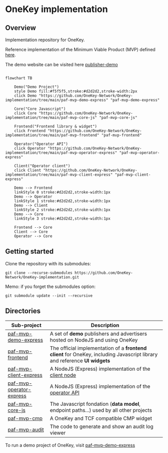 # OneKey implementation


## Overview
Implementation repository for OneKey.

Reference implementation of the Minimum Viable Product (MVP) defined [here](https://github.com/criteo/addressable-network-proposals/tree/main/mvp-spec).

The demo website can be visited here [publisher-demo](https://www.pafdemopublisher.com/)

```mermaid

flowchart TB

    Demo("Demo Project")
    style Demo fill:#f5f5f5,stroke:#d2d2d2,stroke-width:2px
    click Demo "https://github.com/OneKey-Network/OneKey-implementation/tree/main/paf-mvp-demo-express" "paf-mvp-demo-express"
    
    Core("Core Javascript")
    click Core "https://github.com/OneKey-Network/OneKey-implementation/tree/main/paf-mvp-core-js" "paf-mvp-core-js"
    
    Frontend("Frontend library & widget")
    click Frontend "https://github.com/OneKey-Network/OneKey-implementation/tree/main/paf-mvp-frontend" "paf-mvp-frontend"
    
    Operator("Operator API")
    click Operator "https://github.com/OneKey-Network/OneKey-implementation/tree/main/paf-mvp-operator-express" "paf-mvp-operator-express"
    
    Client("Operator client")
    click Client "https://github.com/OneKey-Network/OneKey-implementation/tree/main/paf-mvp-client-express" "paf-mvp-client-express"
    
    Demo --> Frontend
    linkStyle 0 stroke:#d2d2d2,stroke-width:1px
    Demo --> Operator
    linkStyle 1 stroke:#d2d2d2,stroke-width:1px
    Demo --> Client
    linkStyle 2 stroke:#d2d2d2,stroke-width:1px
    Demo --> Core
    linkStyle 3 stroke:#d2d2d2,stroke-width:1px
    
    Frontend --> Core
    Client --> Core
    Operator --> Core

```

## Getting started

Clone the repository with its submodules: 

````
git clone --recurse-submodules https://github.com/OneKey-Network/OneKey-implementation.git
````

Memo: if you forget the submodules option:

```
git submodule update --init --recursive
```

## Directories

| Sub-project                                            | Description                                                                                                                                              |
|--------------------------------------------------------|----------------------------------------------------------------------------------------------------------------------------------------------------------|
| [paf-mvp-demo-express](./paf-mvp-demo-express)         | A set of **demo** publishers and advertisers hosted on NodeJS and using OneKey                                                                           |
| [paf-mvp-frontend](./paf-mvp-frontend)                 | The official implementation of a **frontend client** for OneKey, including Javascript library and reference **UI widgets**                               |
| [paf-mvp-client-express](./paf-mvp-client-express)     | A NodeJS (Express) implementation of the [client node](https://github.com/OneKey-Network/addressability-framework/blob/main/mvp-spec/paf-client-node.md) |
| [paf-mvp-operator-express](./paf-mvp-operator-express) | A NodeJS (Express) implementation of the [operator API](https://github.com/criteo/addressable-network-proposals/blob/main/mvp-spec/operator-api.md)      |
| [paf-mvp-core-js](./paf-mvp-core-js)                   | The Javascript fondation (**data model**, endpoint paths...) used by all other projects                                                                  |
| [paf-mvp-cmp](./paf-mvp-cmp)                           | A OneKey and TCF compatible CMP widget                                                                                                                   |
| [paf-mvp-audit](./paf-mvp-audit)                       | The code to generate and show an audit log viewer                                                                                                        |

To run a demo project of OneKey, visit [paf-mvp-demo-express](./paf-mvp-demo-express)

